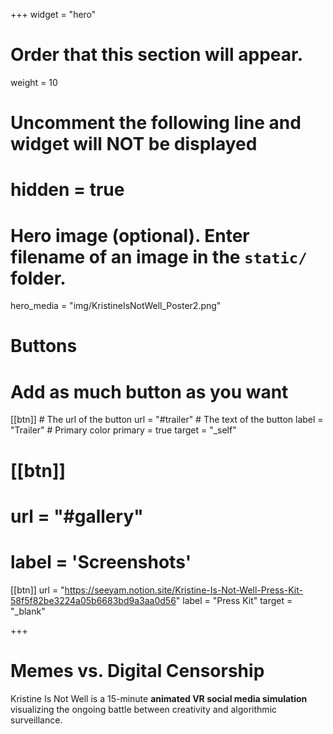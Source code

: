+++
widget = "hero"
# Order that this section will appear.
weight = 10

# Uncomment the following line and widget will NOT be displayed
# hidden = true

# Hero image (optional). Enter filename of an image in the `static/` folder.
hero_media = "img/KristineIsNotWell_Poster2.png"

# Buttons
# Add as much button as you want
[[btn]]
	# The url of the button
  url = "#trailer"
	# The text of the button
  label = "Trailer"
	# Primary color
	primary = true
  target = "_self"

# [[btn]]
#   url = "#gallery"
#   label = 'Screenshots'

[[btn]]
  url = "https://seeyam.notion.site/Kristine-Is-Not-Well-Press-Kit-58f5f82be3224a05b6683bd9a3aa0d56"
  label = "Press Kit"
  target = "_blank"

+++

# Memes vs. Digital Censorship
Kristine Is Not Well is a 15-minute **animated VR social media simulation** visualizing the ongoing battle between creativity and algorithmic surveillance.

